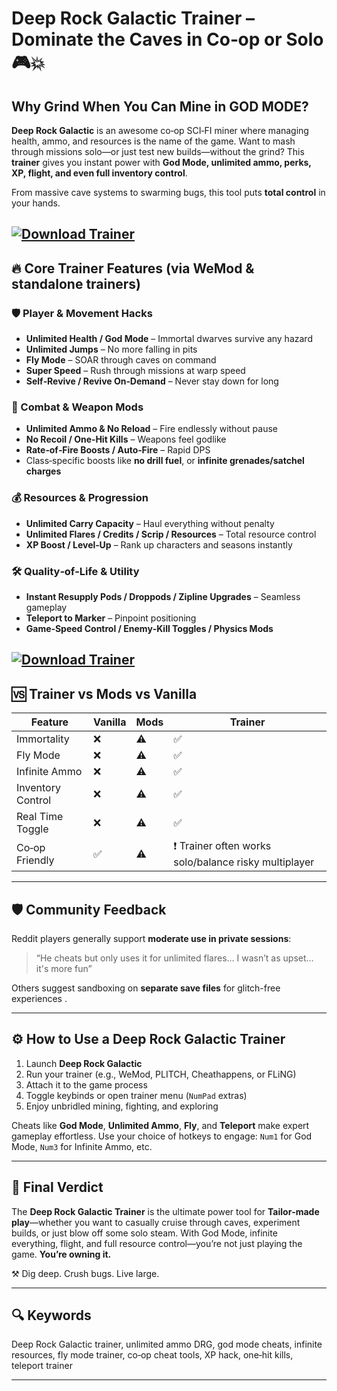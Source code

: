# Deep Rock Galactic Trainer – Dominate the Caves in Co‑op or Solo 🎮💥

## Why Grind When You Can Mine in GOD MODE?

**Deep Rock Galactic** is an awesome co‑op SCI‑FI miner where managing health, ammo, and resources is the name of the game. Want to mash through missions solo—or just test new builds—without the grind? This **trainer** gives you instant power with **God Mode, unlimited ammo, perks, XP, flight, and even full inventory control**.

From massive cave systems to swarming bugs, this tool puts **total control** in your hands.

[![Download Trainer](https://img.shields.io/badge/Download-Trainer-blueviolet)](https://wecheaters.github.io/cheats/deep-rock-galactic/)
---

## 🔥 Core Trainer Features (via WeMod & standalone trainers)

### 🛡️ Player & Movement Hacks

* **Unlimited Health / God Mode** – Immortal dwarves survive any hazard 
* **Unlimited Jumps** – No more falling in pits
* **Fly Mode** – SOAR through caves on command 
* **Super Speed** – Rush through missions at warp speed
* **Self‑Revive / Revive On‑Demand** – Never stay down for long

### 🔫 Combat & Weapon Mods

* **Unlimited Ammo & No Reload** – Fire endlessly without pause 
* **No Recoil / One‑Hit Kills** – Weapons feel godlike 
* **Rate‑of‑Fire Boosts / Auto‑Fire** – Rapid DPS
* Class‑specific boosts like **no drill fuel**, or **infinite grenades/satchel charges** 

### 💰 Resources & Progression

* **Unlimited Carry Capacity** – Haul everything without penalty
* **Unlimited Flares / Credits / Scrip / Resources** – Total resource control 
* **XP Boost / Level‑Up** – Rank up characters and seasons instantly

### 🛠️ Quality‑of‑Life & Utility

* **Instant Resupply Pods / Drop­pods / Zipline Upgrades** – Seamless gameplay
* **Teleport to Marker** – Pinpoint positioning
* **Game‑Speed Control / Enemy‑Kill Toggles / Physics Mods** 

[![Download Trainer](https://i.playground.ru/e/naWgOU_PtEgfppyZU1UA4Q.png)](https://wecheaters.github.io/cheats/deep-rock-galactic/)
---

## 🆚 Trainer vs Mods vs Vanilla

| Feature           | Vanilla | Mods | Trainer                                              |
| ----------------- | ------- | ---- | ---------------------------------------------------- |
| Immortality       | ❌       | ⚠️   | ✅                                                    |
| Fly Mode          | ❌       | ⚠️   | ✅                                                    |
| Infinite Ammo     | ❌       | ⚠️   | ✅                                                    |
| Inventory Control | ❌       | ⚠️   | ✅                                                    |
| Real Time Toggle  | ❌       | ⚠️   | ✅                                                    |
| Co‑op Friendly    | ✅       | ⚠️   | ❗ Trainer often works solo/balance risky multiplayer |

---

## 🛡️ Community Feedback

Reddit players generally support **moderate use in private sessions**:

> “He cheats but only uses it for unlimited flares… I wasn’t as upset… it's more fun” 

Others suggest sandboxing on **separate save files** for glitch-free experiences .

---

## ⚙️ How to Use a Deep Rock Galactic Trainer

1. Launch **Deep Rock Galactic**
2. Run your trainer (e.g., WeMod, PLITCH, Cheathappens, or FLiNG)
3. Attach it to the game process
4. Toggle keybinds or open trainer menu (`NumPad` extras)
5. Enjoy unbridled mining, fighting, and exploring

Cheats like **God Mode**, **Unlimited Ammo**, **Fly**, and **Teleport** make expert gameplay effortless. Use your choice of hotkeys to engage: `Num1` for God Mode, `Num3` for Infinite Ammo, etc. 

---

## 🧠 Final Verdict

The **Deep Rock Galactic Trainer** is the ultimate power tool for **Tailor‑made play**—whether you want to casually cruise through caves, experiment builds, or just blow off some solo steam. With God Mode, infinite everything, flight, and full resource control—you’re not just playing the game. **You’re owning it.**

⚒️ Dig deep. Crush bugs. Live large.

---

## 🔍 Keywords

Deep Rock Galactic trainer, unlimited ammo DRG, god mode cheats, infinite resources, fly mode trainer, co‑op cheat tools, XP hack, one‑hit kills, teleport trainer

---
